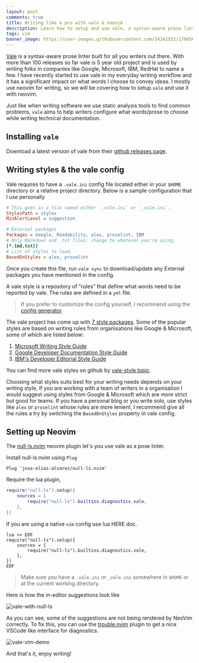 ```yaml
---
layout: post
comments: true
title: Writing like a pro with vale & neovim
description: Learn how to setup and use vale, a syntax-aware prose linter with neovim
tags: vim
banner_image: https://user-images.githubusercontent.com/34342551/170456293-0464b805-6c22-4b8d-8a44-e5f929cd846a.png
---
```



[Vale](https://vale.sh) is a syntax-aware prose linter built for all you writers out there. With more than 100 releases so far vale is 5 year old project and is used by writing folks in companies like Google, Microsoft, IBM, RedHat to name a few. I have recently started to use vale in my everyday writing workflow and it has a significant impact on what words I choose to convey ideas. I mostly use neovim for writing, so we will be covering how to setup `vale` and use it with neovim.

Just like when writing software we use static analysis tools to find common problems, `vale` aims to help writers configure what words/prose to choose while writing technical documentation.

## Installing `vale`

Download a latest version of vale from their [github releases page](https://github.com/errata-ai/vale/releases).

## Writing styles & the vale config

Vale requires to have a `.vale.ini` config file located either in your `$HOME` directory or a relative project directory. Below is a sample configuration that I use personally

```ini
# This goes in a file named either `.vale.ini` or `_vale.ini`.
StylesPath = styles
MinAlertLevel = suggestion

# External packages
Packages = Google, Readability, alex, proselint, IBM
# Only Markdown and .txt files; change to whatever you're using.
[*.{md,txt}]
# List of styles to load.
BasedOnStyles = alex, proselint
```

Once you create this file, run `vale sync` to download/update any External packages you have mentioned in the config.

A vale style is a repository of "rules" that define what words need to be reported by vale. The rules are defined in a `yml` file.

> If you prefer to customize the config yourself, I recommend using the [config generator](https://vale.sh/generator/)

The vale project has come up with [7 style packages](https://vale.sh/types/style/). Some of the popular styles are based on writing rules from organisations like Google & Microsoft, some of which are listed below:

1. [Microsoft Writing Style Guide ](https://docs.microsoft.com/en-us/style-guide/welcome/)
2. [Google Developer Documentation Style Guide ](https://developers.google.com/style/)
3. [IBM's Developer Editorial Style Guide](https://www.ibm.com/developerworks/library/styleguidelines/index.html)

You can find more vale styles on github by [vale-style topic](https://github.com/topics/vale-style).

Choosing what styles suits best for your writing needs depends on your writing style, If you are working with a team of writers in a organisation I would suggest using styles from Google & Microsoft which are more strict but good for teams. If you have a personal blog or you write solo, use styles like `alex` or `proselint` whose rules are more lenient, I recommend give all the rules a try by switching the `BasedOnStyles` property in vale config.

## Setting up Neovim

The [null-ls.nvim](https://github.com/jose-elias-alvarez/null-ls.nvim) neovim plugin let's you use vale as a pose linter.

Install null-ls.nvim using `Plug`

```vim
Plug 'jose-elias-alvarez/null-ls.nvim'
```

Require the lua plugin,

```lua
require("null-ls").setup({
    sources = {
        require("null-ls").builtins.diagnostics.vale,
    },
})
```

If you are using a native `vim` config use lua HERE doc.

```vim
lua << EOF
require("null-ls").setup({
    sources = {
        require("null-ls").builtins.diagnostics.vale,
    },
})
EOF
```

> Make sure you have a `.vale.ini` or `_vale.ini` somewhere in `$HOME` or at the current working directory.

Here is how the in-editor suggestions look like

![vale-with-null-ls](https://user-images.githubusercontent.com/34342551/170453421-9e610662-0d37-48c3-876b-e80dd1f8f17f.png)

As you can see, some of the suggestions are not being rendered by NeoVim correctly. To fix this, you can use the [trouble.nvim](https://github.com/folke/trouble.nvim) plugin to get a nice VSCode like interface for diagnostics.

![vale-vim-demo](https://user-images.githubusercontent.com/34342551/167239725-338a212b-877a-4f7a-a66f-3edd5483e7d1.png)

And that's it, enjoy writing!
